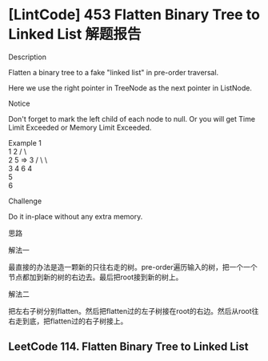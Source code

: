 # [LintCode] 453 Flatten Binary Tree to Linked List 解题报告

Description

Flatten a binary tree to a fake "linked list" in pre-order traversal.

Here we use the right pointer in TreeNode as the next pointer in ListNode.

Notice

Don't forget to mark the left child of each node to null. Or you will get Time Limit Exceeded or Memory Limit Exceeded.


Example
              1
               \
     1          2
    / \             \
   2   5    =>    3
  / \   \               \
 3   4   6             4
                             \
                              5
                                \
                                 6


Challenge

Do it in-place without any extra memory.


思路

解法一

最直接的办法是造一颗新的只往右走的树。pre-order遍历输入的树，把一个一个节点都加到新的树的右边去。最后把root接到新的树上。

解法二

把左右子树分别flatten。然后把flatten过的左子树接在root的右边。然后从root往右走到底，把flatten过的右子树接上。

## LeetCode 114. Flatten Binary Tree to Linked List
